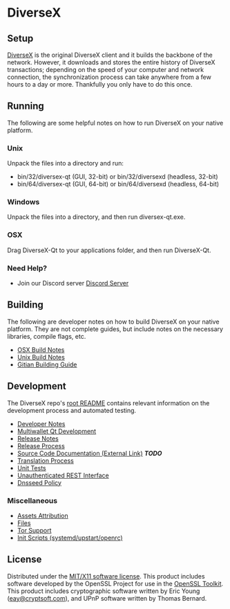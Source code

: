 DiverseX
=====================

Setup
---------------------
[DiverseX](https://www.diversex.com) is the original DiverseX client and it builds the backbone of the network. However, it downloads and stores the entire history of DiverseX transactions; depending on the speed of your computer and network connection, the synchronization process can take anywhere from a few hours to a day or more. Thankfully you only have to do this once.

Running
---------------------
The following are some helpful notes on how to run DiverseX on your native platform.

### Unix

Unpack the files into a directory and run:

- bin/32/diversex-qt (GUI, 32-bit) or bin/32/diversexd (headless, 32-bit)
- bin/64/diversex-qt (GUI, 64-bit) or bin/64/diversexd (headless, 64-bit)

### Windows

Unpack the files into a directory, and then run diversex-qt.exe.

### OSX

Drag DiverseX-Qt to your applications folder, and then run DiverseX-Qt.

### Need Help?

* Join our Discord server [Discord Server](https://discord.diversex.com)

Building
---------------------
The following are developer notes on how to build DiverseX on your native platform. They are not complete guides, but include notes on the necessary libraries, compile flags, etc.

- [OSX Build Notes](build-osx.md)
- [Unix Build Notes](build-unix.md)
- [Gitian Building Guide](gitian-building.md)

Development
---------------------
The DiverseX repo's [root README](https://github.com/diversex/diversex/blob/master/README.md) contains relevant information on the development process and automated testing.

- [Developer Notes](developer-notes.md)
- [Multiwallet Qt Development](multiwallet-qt.md)
- [Release Notes](release-notes.md)
- [Release Process](release-process.md)
- [Source Code Documentation (External Link)](https://dev.visucore.com/bitcoin/doxygen/) ***TODO***
- [Translation Process](translation_process.md)
- [Unit Tests](unit-tests.md)
- [Unauthenticated REST Interface](REST-interface.md)
- [Dnsseed Policy](dnsseed-policy.md)

### Miscellaneous
- [Assets Attribution](assets-attribution.md)
- [Files](files.md)
- [Tor Support](tor.md)
- [Init Scripts (systemd/upstart/openrc)](init.md)

License
---------------------
Distributed under the [MIT/X11 software license](http://www.opensource.org/licenses/mit-license.php).
This product includes software developed by the OpenSSL Project for use in the [OpenSSL Toolkit](https://www.openssl.org/). This product includes
cryptographic software written by Eric Young ([eay@cryptsoft.com](mailto:eay@cryptsoft.com)), and UPnP software written by Thomas Bernard.
